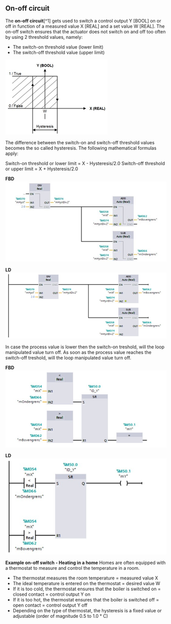 ## On-off circuit
The **on-off circuit**[^1] gets used to switch a control output Y [BOOL] on or off in function of a measured value X [REAL] and a set value W [REAL]. The on-off switch ensures that the actuator does not switch on and off too often by using 2 threshold values, namely:
- The switch-on threshold value (lower limit)
- The switch-off threshold value (upper limit)

![ON_OFF](../Ad05/Images/ON-OFFeX.jpg)

The difference between the switch-on and switch-off threshold values becomes the so
called hysteresis. The following mathematical formulas apply:

Switch-on threshold or lower limit = X -  Hysteresis/2.0
Switch-off threshold or upper limit = X +  Hysteresis/2.0

 **FBD**
 ![Siemens Example](../Ad05/Images/SiemensEx1.jpg)



 **LD**
 ![Siemends Example](../Ad05/Images/SiemensEx2.jpg)

In case the process value is lower then the  switch-on treshold, will the loop manipulated value turn off.
As soon as the process value reaches the switch-off treshold, will the loop manipulated value turn off.

**FBD**
![Siemends Example](../Ad05/Images/SiemensEx3.jpg)

**LD**
![Siemends Example](../Ad05/Images/SiemensEx4.jpg)


 **Example on-off switch - Heating in a home**
  Homes are often equipped with a thermostat to measure and control the temperature in a room.
  - The thermostat measures the room temperature = measured value X
  - The ideal temperature is entered on the thermostat = desired value W
  - If it is too cold, the thermostat ensures that the boiler is switched on = closed contact = control output Y on
  - If it is too hot, the thermostat ensures that the boiler is switched off = open contact = control output Y off
  - Depending on the type of thermostat, the hysteresis is a fixed value or adjustable (order of magnitude 0.5 to 1.0 ° C)
